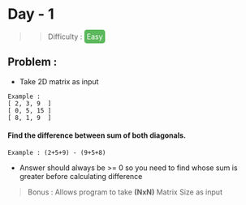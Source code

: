 # Day - 1
> > Difficulty : <span href="#" style="color:white;background-color:#5cb85c;padding:5px;border-radius:5px"> Easy </span>


## Problem :

- Take 2D matrix as input

```
Example :
[ 2, 3, 9  ]
[ 0, 5, 15 ]
[ 8, 1, 9  ]
```

#### Find the difference between sum of both diagonals.

`Example : (2+5+9) - (9+5+8)`

- Answer should always be >= 0 so you need to find whose sum is greater before calculating difference

> Bonus : Allows program to take **(NxN)** Matrix Size as input
